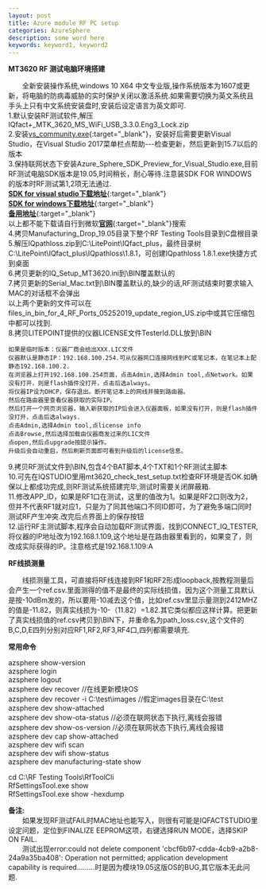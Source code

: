 ```yaml
---
layout: post
title: Azure module RF PC setup
categories: AzureSphere
description: some word here
keywords: keyword1, keyword2
---
```


**MT3620 RF 测试电脑环境搭建**  

&emsp;&emsp;全新安装操作系统,windows 10 X64 中文专业版,操作系统版本为1607或更新，将电脑的防病毒威胁的实时保护关闭以激活系统.如果需要切换为英文系统且手头上只有中文系统安装盘时,安装后设定语言为英文即可.  
1.默认安装RF测试软件,解压IQfact+\_MTK\_3620\_MS\_WiFi\_USB\_3.3.0.Eng3\_Lock.zip  
2.安装[vs_community.exe](https://visualstudio.microsoft.com/zh-hans/vs/community/){:target="_blank"}，安装好后需要更新Visual Studio，在Visual Studio 2017菜单栏点帮助---检查更新，然后更新到15.7以后的版本  
3.保持联网状态下安装Azure\_Sphere\_SDK\_Preview\_for\_Visual\_Studio.exe,目前RF测试电脑SDK版本是19.05,时间稍长，耐心等待.注意装SDK FOR WINDOWS的版本时RF测试第1,2项无法通过.  
[**SDK for visual studio下载地址**](https://aka.ms/AzureSphereSDKDownload){:target="_blank"}  
[**SDK for windows下载地址**](https://aka.ms/AzureSphereSDK/Windows){:target="_blank"}  
[**备用地址**](https://docs.microsoft.com/en-us/azure-sphere/install/install-sdk#azure-sphere-sdk-preview-for-visual-studio){:target="_blank"}  
以上都不能下载请自行到微软[**官网**](https://www.microsoft.com/zh-cn/){:target="_blank"}搜索  
4.拷贝Manufacturing\_Drop\_19.05目录下整个RF Testing Tools目录到C盘根目录  
5.解压IQpathloss.zip到C:\LitePoint\IQfact_plus，最终目录树C:\LitePoint\IQfact_plus\IQpathloss\1.8.1，可创建IQpathloss 1.8.1.exe快捷方式到桌面  
6.拷贝更新的IQ\_Setup\_MT3620.ini到\BIN覆盖默认的  
7.拷贝更新的Serial_Mac.txt到\BIN覆盖默认的,缺少的话,RF测试结束时要求输入MAC的对话框不会弹出  
以上两个更新的文件可以在files\_in\_bin\_for\_4\_RF\_Ports\_05252019\_update\_region_US.zip中或其它压缩包中都可以找到.  
8.拷贝LITEPOINT提供的仪器LICENSE文件TesterId.DLL放到\BIN  
```
如果是临时版本：仪器厂商会给出XXX.LIC文件  
仪器默认是静态IP：192.168.100.254.可从仪器网口连接网线到PC或笔记本，在笔记本上配静态192.168.100.2.  
在浏览器上打开192.168.100.254页面，点击Admin,选择Admin tool,点Network。如果没有打开，则是flash插件没打开，点击后选always。  
将仪器IP设为DHCP，保存退出。断开笔记本上的网线并接到路由器。  
然后在路由器里查看仪器获取的实际IP。  
然后打开一个网页浏览器，输入新获取的IP后会进入仪器面板，如果没有打开，则是flash插件没打开，点击后选always.  
点击Admin,选择Admin tool,点license info  
点击Browse,然后选择加载由仪器商发过来的LIC文件  
点open,然后点upgrade按提示操作。  
升级后会自动重启，然后刷新页面即可看到升级后的license信息。  
```   
9.拷贝RF测试文件到\BIN,包含4个BAT脚本,4个TXT和1个RF测试主脚本  
10.可先在IQSTUDIO里用mt3620_check_test_setup.txt检查RF环境是否OK.如确保以上都成功完成,则RF测试系统搭建完毕,测试时需要关闭屏蔽箱.  
11.修改APP_ID，如果是RF1口在测试，这里的值改为1。如果是RF2口则改为2，但并不代表RF1就对应1，只是为了同其他端口不同ID即可，为了避免多端口同时测试RF产生冲突.改完后点界面上的保存按钮  
12.运行RF主测试脚本,程序会自动加载RF测试界面，找到CONNECT_IQ_TESTER,将仪器的IP地址改为192.168.1.109,这个地址是在路由器里看到的，如果变了，则改成实际获得的IP。注意格式是192.168.1.109:A  

**RF线损测量**  

&emsp;&emsp;线损测量工具，可直接将RF线连接到RF1和RF2形成loopback,按教程测量后会产生一个ref.csv.里面测得的值不是最终的实际线损值，因为这个测量工具默认是按-10dBm发的，所以要用-10减去这个值，比如ref.csv里显示量测到2412MHZ的值是-11.82，则真实线损为-10-（11.82）=1.82.其它类似都应这样计算。把更新了真实线损值的ref.csv拷贝到\BIN下，并重命名为path_loss.csv,这个文件的B,C,D,E四列分别对应RF1,RF2,RF3,RF4口,四列都需要填充.  

  

**常用命令**  

azsphere show-version  
azsphere login  
azsphere logout  
azsphere dev recover      //在线更新模块OS  
azsphere dev recover -i C:\test\images  //假定images目录在C:\test  
azsphere dev show-attached  
azsphere dev show-ota-status  //必须在联网状态下执行,离线会报错  
azsphere dev show-os-version  //必须在联网状态下执行,离线会报错  
azsphere dev cap show-attached  
azsphere dev wifi scan  
azsphere dev wifi show-status  
azsphere dev manufacturing-state show  

cd C:\RF Testing Tools\RfToolCli  
RfSettingsTool.exe show  
RfSettingsTool.exe show -hexdump  

**备注:**  
&emsp;&emsp;如果发现RF测试FAIL时MAC地址也能写入，则很有可能是IQFACTSTUDIO里设定问题，定位到FINALIZE EEPROM这项，右键选择RUN MODE，选择SKIP ON FAIL.  
&emsp;&emsp;测试出现error:could not delete component 'cbcf6b97-cdda-4cb9-a2b8-24a9a35ba408': Operation not permitted; application development capability is required.........时是因为模块19.05这版OS的BUG,其它版本无此问题.  
 
